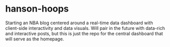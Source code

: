 # hanson-hoops
Starting an NBA blog centered around a real-time data dashboard with client-side interactivity and data visuals. Will pair in the future with data-rich and interactive posts, but this is just the repo for the central dashboard that will serve as the homepage.
